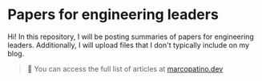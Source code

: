 # Papers for engineering leaders

Hi! In this repository, I will be posting summaries of papers for engineering leaders. Additionally, I will upload files that I don't typically include on my blog.

> 📎 You can access the full list of articles at [marcopatino.dev](https://marcopatino.dev)

